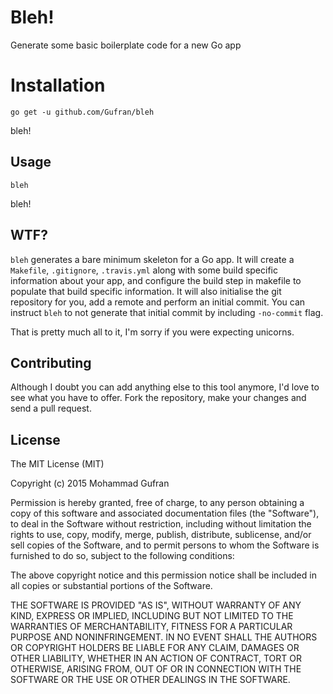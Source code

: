 # Bleh!
Generate some basic boilerplate code for a new Go app

# Installation
```
go get -u github.com/Gufran/bleh
```
bleh!

## Usage
```
bleh
```
bleh!

## WTF?
`bleh` generates a bare minimum skeleton for a Go app. It will create a `Makefile`, `.gitignore`, `.travis.yml`
along with some build specific information about your app, and configure the build step in makefile to populate
that build specific information.
It will also initialise the git repository for you, add a remote and perform an initial commit.
You can instruct `bleh` to not generate that initial commit by including `-no-commit` flag.

That is pretty much all to it, I'm sorry if you were expecting unicorns.

## Contributing
Although I doubt you can add anything else to this tool anymore, I'd love to see what you have to offer.
Fork the repository, make your changes and send a pull request.

## License

The MIT License (MIT)

Copyright (c) 2015 Mohammad Gufran

Permission is hereby granted, free of charge, to any person obtaining a copy
of this software and associated documentation files (the "Software"), to deal
in the Software without restriction, including without limitation the rights
to use, copy, modify, merge, publish, distribute, sublicense, and/or sell
copies of the Software, and to permit persons to whom the Software is
furnished to do so, subject to the following conditions:

The above copyright notice and this permission notice shall be included in all
copies or substantial portions of the Software.

THE SOFTWARE IS PROVIDED "AS IS", WITHOUT WARRANTY OF ANY KIND, EXPRESS OR
IMPLIED, INCLUDING BUT NOT LIMITED TO THE WARRANTIES OF MERCHANTABILITY,
FITNESS FOR A PARTICULAR PURPOSE AND NONINFRINGEMENT. IN NO EVENT SHALL THE
AUTHORS OR COPYRIGHT HOLDERS BE LIABLE FOR ANY CLAIM, DAMAGES OR OTHER
LIABILITY, WHETHER IN AN ACTION OF CONTRACT, TORT OR OTHERWISE, ARISING FROM,
OUT OF OR IN CONNECTION WITH THE SOFTWARE OR THE USE OR OTHER DEALINGS IN THE
SOFTWARE.

